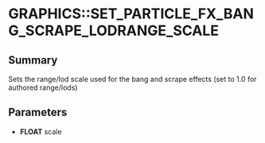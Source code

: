 # GRAPHICS::SET_PARTICLE_FX_BANG_SCRAPE_LODRANGE_SCALE

## Summary
Sets the range/lod scale used for the bang and scrape effects (set to 1.0 for authored range/lods)

## Parameters
* **FLOAT** scale